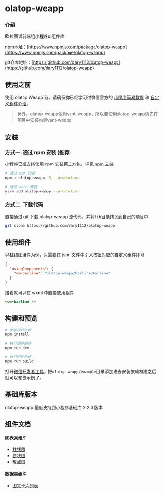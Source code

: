 

# olatop-weapp

### 介绍

欧拉图谱前端组小程序ui组件库

npm地址：[https://www.npmjs.com/package/olatop-weapp](https://www.npmjs.com/package/olatop-weapp)

git仓库地址：[https://github.com/dary1112/olatop-weapp](https://github.com/dary1112/olatop-weapp)

## 使用之前

使用 olatop Weapp 前，请确保你已经学习过微信官方的 [小程序简易教程](https://developers.weixin.qq.com/miniprogram/dev/framework/) 和 [自定义组件介绍](https://developers.weixin.qq.com/miniprogram/dev/framework/custom-component/)。

> 另外，olatop-weapp依赖vant-weapp，所以要使用olatop-weapp请先在项目中安装构建vant-weapp

## 安装

### 方式一. 通过 npm 安装 (推荐)

小程序已经支持使用 npm 安装第三方包，详见 [npm 支持](https://developers.weixin.qq.com/miniprogram/dev/devtools/npm.html?search-key=npm)

```bash
# 通过 npm 安装
npm i olatop-weapp -S --production

# 通过 yarn 安装
yarn add olatop-weapp --production
```

### 方式二. 下载代码

直接通过 git 下载 olatop-weapp 源代码，并将`lib`目录拷贝到自己的项目中
```bash
git clone https://github.com/dary1112/olatop-weapp
```

## 使用组件

以柱线图组件为例，只需要在 json 文件中引入按钮对应的自定义组件即可

```json
{
  "usingComponents": {
    "ow-barline": "olatop-weapp/barline/barline"
  }
}
```

接着就可以在 wxml 中直接使用组件

```html
<ow-barline />
```

## 构建和预览

```bash
# 安装项目依赖
npm install

# 执行组件编译
npm run dev

# 执行组件构建
npm run build
```

打开[微信开发者工具](https://developers.weixin.qq.com/miniprogram/dev/devtools/download.html)，把`olatop-weapp/example`目录添加进去安装依赖构建之后就可以预览示例了。

## 基础库版本

olatop-weapp 最低支持到小程序基础库 2.2.3 版本

## 组件文档

#### 图表类组件
* [柱线图](./packages/barline/readme.md)
* [饼状图](./packages/pie/readme.md)
* [散点图](./packages/scatter/readme.md)

#### 数据类组件
* [图文卡片列表](./packages/card-list/readme.md)

